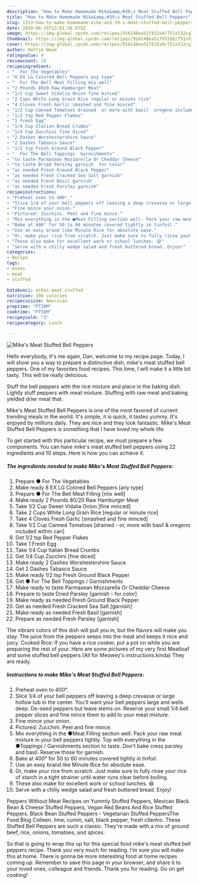 ```yaml
---
description: "How to Make Homemade Mike&amp;#39;s Meat Stuffed Bell Peppers"
title: "How to Make Homemade Mike&amp;#39;s Meat Stuffed Bell Peppers"
slug: 1313-how-to-make-homemade-mike-and-39-s-meat-stuffed-bell-peppers
date: 2020-06-16T12:01:56.879Z
image: https://img-global.cpcdn.com/recipes/916148ea51f832a9/751x532cq70/mikes-meat-stuffed-bell-peppers-recipe-main-photo.jpg
thumbnail: https://img-global.cpcdn.com/recipes/916148ea51f832a9/751x532cq70/mikes-meat-stuffed-bell-peppers-recipe-main-photo.jpg
cover: https://img-global.cpcdn.com/recipes/916148ea51f832a9/751x532cq70/mikes-meat-stuffed-bell-peppers-recipe-main-photo.jpg
author: Hettie Wood
ratingvalue: 4
reviewcount: 15
recipeingredient:
- "  For The Vegetables"
- "8 EX LG Colored Bell Peppers any type"
- "  For The Bell Meat Filling mix well"
- "2 Pounds 8020 Raw Hamburger Meat"
- "1/2 Cup Sweet Vidalia Onion fine minced"
- "2 Cups White Long Grain Rice regular or minute rice"
- "4 Cloves Fresh Garlic smashed and fine minced"
- "1/2 Cup Canned Tomatoes drained  or more with basil  oregeno included within can"
- "1/2 tsp Red Pepper Flakes"
- "1 Fresh Egg"
- "1/4 Cup Italian Bread Crumbs"
- "1/4 Cup Zucchini fine diced"
- "2 Dashes Worshestershire Sauce"
- "2 Dashes Tabasco Sauce"
- "1/2 tsp Fresh Ground Black Pepper"
- "  For The Bell Toppings  Garnishments"
- "to taste Parmasean Mozzarella Or Cheddar Cheese"
- "to taste Dried Parsley garnish  for color"
- "as needed Fresh Ground Black Pepper"
- "as needed Fresh Cracked Sea Salt garnish"
- "as needed Fresh Basil garnish"
- "as needed Fresh Parsley garnish"
recipeinstructions:
- "Preheat oven to 400°."
- "Slice 1/4 of your bell peppers off leaving a deep crevasse or large hollow tub in the center. You&#39;ll want your bell peppers large and wells deep. De-seed peppers but leave stems on. Reserve your small 1/4 bell pepper slices and fine mince them to add to your meat mixture."
- "Fine mince your onion."
- "Pictured: Zucchini. Peel and fine mince."
- "Mix everything in the ●Meat Filling section well. Pack your raw meat mixture in your bell peppers tightly. Top with everything in the ●Toppings / Garnishments section to taste. Don&#39;t bake cress parsley and basil. Reserve those for garnish."
- "Bake at 400° for 50 to 60 minutes covered tightly in tinfoil."
- "Use an easy brand like Minute Rice for absolute ease."
- "Or, make your rice from scratch. Just make sure to fully rinse your rice of starch in a tight strainer until water runs clear before boiling."
- "These also make for excellent work or school lunches. 😆"
- "Serve with a chilly wedge salad and fresh buttered bread. Enjoy!"
categories:
- Recipe
tags:
- mikes
- meat
- stuffed

katakunci: mikes meat stuffed 
nutrition: 198 calories
recipecuisine: American
preptime: "PT20M"
cooktime: "PT58M"
recipeyield: "3"
recipecategory: Lunch

---
```



![Mike&#39;s Meat Stuffed Bell Peppers](https://img-global.cpcdn.com/recipes/916148ea51f832a9/751x532cq70/mikes-meat-stuffed-bell-peppers-recipe-main-photo.jpg)

Hello everybody, it's me again, Dan, welcome to my recipe page. Today, I will show you a way to prepare a distinctive dish, mike&#39;s meat stuffed bell peppers. One of my favorites food recipes. This time, I will make it a little bit tasty. This will be really delicious.

Stuff the bell peppers with the rice mixture and place in the baking dish. Lightly stuff peppers with meat mixture. Stuffing with raw meat and baking yielded drier meat that.

Mike&#39;s Meat Stuffed Bell Peppers is one of the most favored of current trending meals in the world. It's simple, it is quick, it tastes yummy. It's enjoyed by millions daily. They are nice and they look fantastic. Mike&#39;s Meat Stuffed Bell Peppers is something that I have loved my whole life.


To get started with this particular recipe, we must prepare a few components. You can have mike&#39;s meat stuffed bell peppers using 22 ingredients and 10 steps. Here is how you can achieve it.

<!--inarticleads1-->

##### The ingredients needed to make Mike&#39;s Meat Stuffed Bell Peppers:

1. Prepare  ● For The Vegetables
1. Make ready 8 EX LG Colored Bell Peppers [any type]
1. Prepare  ● For The Bell Meat Filling [mix well]
1. Make ready 2 Pounds 80/20 Raw Hamburger Meat
1. Take 1/2 Cup Sweet Vidalia Onion [fine minced]
1. Take 2 Cups White Long Grain Rice [regular or minute rice]
1. Take 4 Cloves Fresh Garlic [smashed and fine minced]
1. Take 1/2 Cup Canned Tomatoes [drained - or, more with basil &amp; oregeno included within can]
1. Get 1/2 tsp Red Pepper Flakes
1. Take 1 Fresh Egg
1. Take 1/4 Cup Italian Bread Crumbs
1. Get 1/4 Cup Zucchini [fine diced]
1. Make ready 2 Dashes Worshestershire Sauce
1. Get 2 Dashes Tabasco Sauce
1. Make ready 1/2 tsp Fresh Ground Black Pepper
1. Get  ● For The Bell Toppings / Garnishments
1. Make ready to taste Parmasean Mozzarella Or Cheddar Cheese
1. Prepare to taste Dried Parsley [garnish - for color]
1. Make ready as needed Fresh Ground Black Pepper
1. Get as needed Fresh Cracked Sea Salt [garnish]
1. Make ready as needed Fresh Basil [garnish]
1. Prepare as needed Fresh Parsley [garnish]


The vibrant colors of this dish will pull you in, but the flavors will make you stay. The juice from the peppers seeps into the meat and keeps it nice and juicy. Cooked Rice: If you have a rice cooker, put a pot on while you are preparing the rest of your. Here are some pictures of my very first Meatloaf and some stuffed bell peppers.(All for Meowey&#39;s instructions.kinda) They are ready. 

<!--inarticleads2-->

##### Instructions to make Mike&#39;s Meat Stuffed Bell Peppers:

1. Preheat oven to 400°.
1. Slice 1/4 of your bell peppers off leaving a deep crevasse or large hollow tub in the center. You&#39;ll want your bell peppers large and wells deep. De-seed peppers but leave stems on. Reserve your small 1/4 bell pepper slices and fine mince them to add to your meat mixture.
1. Fine mince your onion.
1. Pictured: Zucchini. Peel and fine mince.
1. Mix everything in the ●Meat Filling section well. Pack your raw meat mixture in your bell peppers tightly. Top with everything in the ●Toppings / Garnishments section to taste. Don&#39;t bake cress parsley and basil. Reserve those for garnish.
1. Bake at 400° for 50 to 60 minutes covered tightly in tinfoil.
1. Use an easy brand like Minute Rice for absolute ease.
1. Or, make your rice from scratch. Just make sure to fully rinse your rice of starch in a tight strainer until water runs clear before boiling.
1. These also make for excellent work or school lunches. 😆
1. Serve with a chilly wedge salad and fresh buttered bread. Enjoy!


Peppers Without Meat Recipes on Yummly Stuffed Peppers, Mexican Black Bean &amp; Cheese Stuffed Peppers, Vegan Red Beans And Rice Stuffed Peppers. Black Bean Stuffed Peppers - Vegetarian Stuffed PeppersThe Food Blog Colleen. lime, cumin, salt, black pepper, fresh cilantro. These Stuffed Bell Peppers are such a classic. They&#39;re made with a mix of ground beef, rice, onions, tomatoes, and spices. 

So that is going to wrap this up for this special food mike&#39;s meat stuffed bell peppers recipe. Thank you very much for reading. I'm sure you will make this at home. There is gonna be more interesting food at home recipes coming up. Remember to save this page in your browser, and share it to your loved ones, colleague and friends. Thank you for reading. Go on get cooking!
